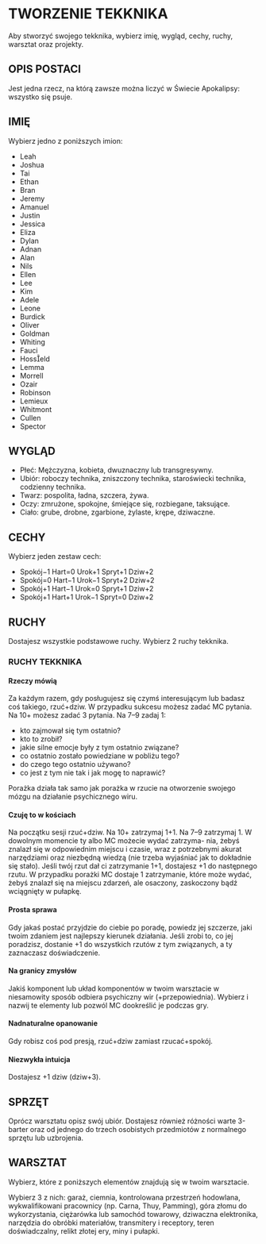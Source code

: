 # TWORZENIE TEKKNIKA

Aby stworzyć swojego tekknika, wybierz imię, wygląd, cechy, ruchy, warsztat oraz projekty.

## OPIS POSTACI

Jest jedna rzecz, na którą zawsze można liczyć w Świecie Apokalipsy: wszystko się psuje.

## IMIĘ

Wybierz jedno z poniższych imion:

- Leah
- Joshua
- Tai
- Ethan
- Bran
- Jeremy
- Amanuel
- Justin
- Jessica
- Eliza
- Dylan
- Adnan
- Alan
- Nils
- Ellen
- Lee
- Kim
- Adele
- Leone
- Burdick
- Oliver
- Goldman
- Whiting
- Fauci
- Hosseld
- Lemma
- Morrell
- Ozair
- Robinson
- Lemieux
- Whitmont
- Cullen
- Spector

## WYGLĄD

- Płeć: Mężczyzna, kobieta, dwuznaczny lub transgresywny.
- Ubiór: roboczy technika, zniszczony technika, staroświecki technika, codzienny technika.
- Twarz: pospolita, ładna, szczera, żywa.
- Oczy: zmrużone, spokojne, śmiejące się, rozbiegane, taksujące.
- Ciało: grube, drobne, zgarbione, żylaste, krępe, dziwaczne.

## CECHY

Wybierz jeden zestaw cech:

- Spokój−1 Hart=0 Urok+1 Spryt+1 Dziw+2
- Spokój=0 Hart−1 Urok−1 Spryt+2 Dziw+2
- Spokój+1 Hart−1 Urok=0 Spryt+1 Dziw+2
- Spokój+1 Hart+1 Urok−1 Spryt=0 Dziw+2

## RUCHY

Dostajesz wszystkie podstawowe ruchy.
Wybierz 2 ruchy tekknika.

### RUCHY TEKKNIKA

#### Rzeczy mówią

Za każdym razem, gdy posługujesz się czymś interesującym lub badasz coś takiego, rzuć+dziw. W przypadku sukcesu możesz zadać MC pytania.
Na 10+ możesz zadać 3 pytania. Na 7–9 zadaj 1:

- kto zajmował się tym ostatnio?
- kto to zrobił?
- jakie silne emocje były z tym ostatnio związane?
- co ostatnio zostało powiedziane w pobliżu tego?
- do czego tego ostatnio używano?
- co jest z tym nie tak i jak mogę to naprawić?

Porażka działa tak samo jak porażka w rzucie na otworzenie swojego mózgu na działanie psychicznego wiru.

#### Czuję to w kościach

Na początku sesji rzuć+dziw. Na 10+ zatrzymaj 1+1. Na 7–9 zatrzymaj 1. W dowolnym momencie ty albo MC możecie wydać zatrzyma- nia, żebyś znalazł się w odpowiednim miejscu i czasie, wraz z potrzebnymi akurat narzędziami oraz niezbędną wiedzą (nie trzeba wyjaśniać jak to dokładnie się stało). Jeśli twój rzut dał ci zatrzymanie 1+1, dostajesz +1 do następnego rzutu. W przypadku porażki MC dostaje 1 zatrzymanie, które może wydać, żebyś znalazł się na miejscu zdarzeń, ale osaczony, zaskoczony bądź wciągnięty w pułapkę.

#### Prosta sprawa

Gdy jakaś postać przyjdzie do ciebie po poradę, powiedz jej szczerze, jaki twoim zdaniem jest najlepszy kierunek działania. Jeśli zrobi to, co jej poradzisz, dostanie +1 do wszystkich rzutów z tym związanych, a ty zaznaczasz doświadczenie.

#### Na granicy zmysłów

Jakiś komponent lub układ komponentów w twoim warsztacie w niesamowity sposób odbiera psychiczny wir (+przepowiednia). Wybierz i nazwij te elementy lub pozwól MC dookreślić je podczas gry.

#### Nadnaturalne opanowanie

Gdy robisz coś pod presją, rzuć+dziw zamiast rzucać+spokój.

#### Niezwykła intuicja

Dostajesz +1 dziw (dziw+3).

## SPRZĘT

Oprócz warsztatu opisz swój ubiór. Dostajesz również różności warte 3-barter oraz od jednego do trzech osobistych przedmiotów z normalnego sprzętu lub uzbrojenia.

## WARSZTAT

Wybierz, które z poniższych elementów znajdują się w twoim warsztacie.

Wybierz 3 z nich: garaż, ciemnia, kontrolowana przestrzeń hodowlana, wykwalifikowani pracownicy (np. Carna, Thuy, Pamming), góra złomu do wykorzystania, ciężarówka lub samochód towarowy, dziwaczna elektronika, narzędzia do obróbki materiałów, transmitery i receptory, teren doświadczalny, relikt złotej ery, miny i pułapki.
